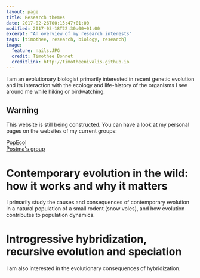 ```yaml
---
layout: page
title: Research themes
date: 2017-02-26T00:15:47+01:00
modified: 2017-03-18T22:30:00+01:00
excerpt: "An overview of my research interests"
tags: [timothee, research, biology, research]
image:
  feature: nails.JPG
  credit: Timothee Bonnet
  creditlink: http://timotheenivalis.github.io
---
```

I am an evolutionary biologist primarily interested in recent genetic evolution and its interaction with the ecology and life-history of the organisms I see around me while hiking or birdwatching.

## Warning
This website is still being constructed. You can have a look at my personal pages on the websites of my current groups:

 <div markdown="0"><a href="http://www.popecol.org/team/timothee-bonnet/" class="btn btn-success">PopEcol</a></div>
 <div markdown="0"><a href="http://erikpostma.net/group.html#timothee" class="btn btn-info">Postma's group</a></div>

# Contemporary evolution in the wild: how it works and why it matters  

I primarily study the causes and consequences of contemporary evolution in a natural population of a small rodent (snow voles), and how evolution contributes to population dynamics.

# Introgressive hybridization, recursive evolution and speciation

I am also interested in the evolutionary consequences of hybridization.
